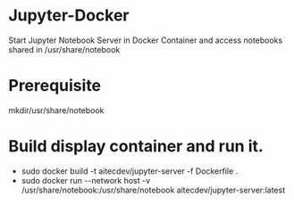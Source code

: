 # Jupyter-Docker

Start Jupyter Notebook Server in Docker Container and access notebooks shared in /usr/share/notebook

# Prerequisite
mkdir/usr/share/notebook

# Build display container and run it.
- sudo docker build -t aitecdev/jupyter-server -f Dockerfile .
- sudo docker run --network host -v /usr/share/notebook:/usr/share/notebook aitecdev/jupyter-server:latest
